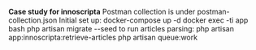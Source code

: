 **Case study for innoscripta**
Postman collection is under postman-collection.json
Initial set up:
docker-compose up -d
docker exec -ti app bash
php artisan migrate --seed
to run articles parsing:
php artisan app:innoscripta:retrieve-articles 
php artisan queue:work


